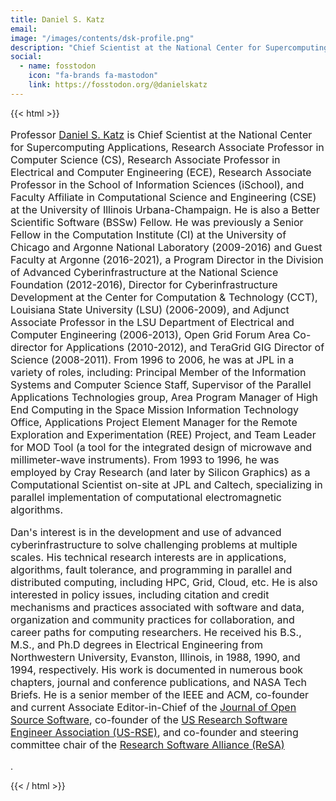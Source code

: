 ```yaml
---
title: Daniel S. Katz
email:
image: "/images/contents/dsk-profile.png"
description: "Chief Scientist at the National Center for Supercomputing Applications, Research Associate Professor in Computer Science (CS), Research Associate Professor in Electrical and Computer Engineering (ECE), Research Associate Professor in the School of Information Sciences (iSchool), and Faculty Affiliate in Computational Science and Engineering (CSE) at the University of Illinois Urbana-Champaign."
social:
  - name: fosstodon
    icon: "fa-brands fa-mastodon"
    link: https://fosstodon.org/@danielskatz
---
```


{{< html >}}

<p style="font-size:1rem !important">Professor <a href="https://danielskatz.org/" target="_blank">Daniel S. Katz</a> is Chief Scientist at the National Center for Supercomputing Applications, Research Associate Professor in Computer Science (CS), Research Associate Professor in Electrical and Computer Engineering (ECE), Research Associate Professor in the School of Information Sciences (iSchool), and Faculty Affiliate in Computational Science and Engineering (CSE) at the University of Illinois Urbana-Champaign. He is also a Better Scientific Software (BSSw) Fellow. He was previously a Senior Fellow in the Computation Institute (CI) at the University of Chicago and Argonne National Laboratory (2009-2016) and Guest Faculty at Argonne (2016-2021), a Program Director in the Division of Advanced Cyberinfrastructure at the National Science Foundation (2012-2016), Director for Cyberinfrastructure Development at the Center for Computation & Technology (CCT), Louisiana State University (LSU) (2006-2009), and Adjunct Associate Professor in the LSU Department of Electrical and Computer Engineering (2006-2013), Open Grid Forum Area Co-director for Applications (2010-2012), and TeraGrid GIG Director of Science (2008-2011). From 1996 to 2006, he was at JPL in a variety of roles, including: Principal Member of the Information Systems and Computer Science Staff, Supervisor of the Parallel Applications Technologies group, Area Program Manager of High End Computing in the Space Mission Information Technology Office, Applications Project Element Manager for the Remote Exploration and Experimentation (REE) Project, and Team Leader for MOD Tool (a tool for the integrated design of microwave and millimeter-wave instruments). From 1993 to 1996, he was employed by Cray Research (and later by Silicon Graphics) as a Computational Scientist on-site at JPL and Caltech, specializing in parallel implementation of computational electromagnetic algorithms.</p>
<p style="font-size:1rem !important">Dan's interest is in the development and use of advanced cyberinfrastructure to solve challenging problems at multiple scales. His technical research interests are in applications, algorithms, fault tolerance, and programming in parallel and distributed computing, including HPC, Grid, Cloud, etc. He is also interested in policy issues, including citation and credit mechanisms and practices associated with software and data, organization and community practices for collaboration, and career paths for computing researchers. He received his B.S., M.S., and Ph.D degrees in Electrical Engineering from Northwestern University, Evanston, Illinois, in 1988, 1990, and 1994, respectively. His work is documented in numerous book chapters, journal and conference publications, and NASA Tech Briefs. He is a senior member of the IEEE and ACM, co-founder and current Associate Editor-in-Chief of the <a href="https://joss.theoj.org" target="_blank">Journal of Open Source Software</a>, co-founder of the <a href="https://us-rse.org" target="_blank">US Research Software Engineer Association (US-RSE)</a>, and co-founder and steering committee chair of the <a href="https://www.researchsoft.org" target="_blank">Research Software Alliance (ReSA)</a></p>.

{{< / html >}}
